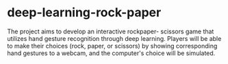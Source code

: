 # deep-learning-rock-paper
The project aims to develop an interactive rockpaper- scissors game that utilizes hand gesture recognition through deep learning. Players will be able to make their choices (rock, paper, or scissors) by showing corresponding hand gestures to a webcam, and the computer's choice will be simulated. 
